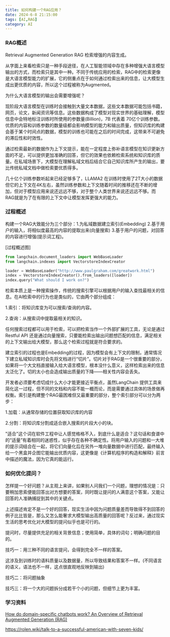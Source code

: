 ```yaml
---
title: 如何构建一个RAG应用？
date: 2024-6-8 21:15:00
tags: [AI,RAG]
category: AI
---
```


### RAG概述

Retrieval Augmented Generation RAG 检索增强的内容生成。

从字面上来看检索只是一种手段途径，在人工智能领域中存在多种增强大语言模型输出的方式，而检索只是其中一种。不同于传统应用的检索，RAG中的检索更像是大语言模型能力的扩展，它的侧重点在于如何通过检索出来的信息，让大模型生成出更优质的内容，所以这个过程被称为Augmented。

为什么大语言模型的输出会需要增强呢？

现阶段大语言模型在训练时会接触到大量文本数据，这些文本数据可能包括书籍，网页，论文，新闻资讯等信息。这些数据构成了模型对现实世界的基础理解，模型信息中会特地标注训练时所使用的参数量(Billion)，7B 代表着 70亿个训练参数。优质的内容和训练参数的数量级都会影响模型的能力和输出质量，但知识库的构建会基于某个时间点的数据，模型的训练也可能在之后的时间完成，这带来不可避免的滞后性和时效性。

通过检索最新的数据作为上下文提示，能在一定程度上弥补语言模型在知识更新方面的不足，可以提供更加准确的回答，但它的效果也依赖检索系统和知识库的质量。在私域场景下，大模型在理解私域文档后结合它自己知识库所产生的输出，要比传统私域文档中做检索要优质得多。

几十亿个训练参数听起来已经足够多了，LLAMA2 在训练时使用了2T大小的数据但它的上下文在4K左右，虽然训练参数和上下文随着时间的推移还在不断的增加，但对于模型应用来说还远远不够，对于整个人类世界来说还远远不够。而RAG就是为了在有限的上下文中让模型发挥更强大的能力。



### 过程概述

构建一个RAG大致能分为三个部分：1.为私域数据建立索引(Embedding) 2.基于用户的输入，将相似度最高的内容的提取出来(向量搜索) 3.基于用户的问题，对回答的内容进行增强(提示词工程)。

[过程概述图]

```python
from langchain.document_loaders import WebBaseLoader
from langchain.indexes import VectorstoreIndexCreator

loader = WebBaseLoader("http://www.paulgraham.com/greatwork.html")
index = VectorstoreIndexCreator().from_loaders([loader])
index.query("What should I work on?")
```



检索本质上是一种搜索操作，传统的搜索引擎可以根据用户的输入查找最相关的信息。在AI检索中的行为也是类似的，它由两个部分组成：

1.索引：将知识库变为可以搜索/查询的内容。

2.查询：从搜索词中提取最相关的知识。

任何搜索过程都可以用于检索，可以把检索当作一个外部扩展的工具，无论是通过Restful API 还是通过向量搜索，只要能检索出输出问题想匹配的信息，满足相关的上下文输出给大模型，那么这个检索过程就是符合要求的。

建立索引的过程也是Embedding的过程，因为模型会有上下文的限制，通常情况下建立私域知识库时会先将文档进行“切片”。切片对于RAG是一个很重要的部分，如果将一个大文档直接输入给大语言模型，根本没什么意义，这样检索出来的信息太泛化了。切的太小也会造成输出质量的下降——相关性内容会丢失。

开发者必须要考虑切成什么大小才能更接近平衡点，虽然LangChain 提供工具来简化这一过程，但不同的文档和内容不能一概而论，而是需要通过具体的场景做再权衡。索引是构建整个RAG最困难但又最重要的部分，整个索引部分可以分为两步：

1.加载：从通常存储的位置获取知识库的内容

2.分割：将知识库分割成适合嵌入搜索的片段大小的块。

"适合"这个词在软件工程中让人感觉格格不入，到底什么是适合？这句话和食谱中的“适量”有着相同的迷惑性，似乎存在各种不确定性。将用户输入的问题和一大堆的提示词结合在一起，将它们向量化后在另外一堆向量数据中进行匹配，最终输入给一个黑盒并企图它能输出优质内容，这更像是《计算机程序的构造和解释》前言中描述的魔法，因为它真的能运行。



### 如何优化提问？

怎样提一个好问题？从主观上来讲，如果别人问我们一个问题，理想的情况是：只要稍加思索便能回答出对方想要的答案，同时既让提问的人满意这个答案，又能让回答的人准确捕捉到其中的关键点。

上述描述肯定不是一个好的回答，现实生活中因为问题质量差而导致得不到回答的例子比比皆是，那么又怎么能奢求大模型输出高质量的回答呢？反过来，通过现实生活的思考优化对大模型的提问似乎也是可行的。

提问时，尽量提供充足的相关背景信息；使用简单，具体的词句；明确问题的目的。

技巧一：用三种不同的语言提问，会得到完全不一样的答案。

这涉及到训练时的语料质量以及数据量，所以导致结果和答案不一样。(不同语言的语义，语法也不一样，这点很直观地反映到输出)

技巧二：将问题抽象

技巧三：将一个大的问题拆分成若干个小的问题，但细节上更为丰富。

















### 学习资料

[How do domain-specific chatbots work? An Overview of Retrieval Augmented Generation (RAG)](https://scriv.ai/guides/retrieval-augmented-generation-overview)

https://rolen.wiki/talk-to-a-successful-american-with-seven-kids/
